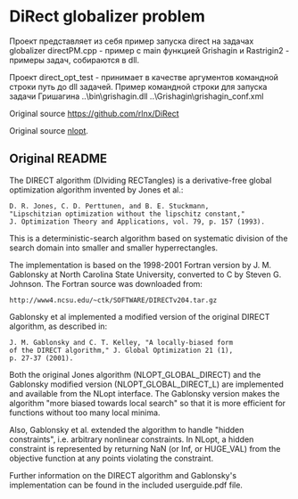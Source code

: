 # DiRect globalizer problem

Проект представляет из себя пример запуска direct на задачах globalizer
directPM.cpp - пример c main функцией
Grishagin и Rastrigin2 - примеры задач, собираются в dll.

Проект direct_opt_test - принимает в качестве аргументов командной строки путь до dll  задачей.
Пример командной строки для запуска задачи Гришагина
..\bin\grishagin.dll ..\Grishagin\grishagin_conf.xml


Original source https://github.com/rlnx/DiRect

Original source [nlopt](https://github.com/stevengj/nlopt).

Original README
---------------
The DIRECT algorithm (DIviding RECTangles) is a derivative-free global
optimization algorithm invented by Jones et al.:

	D. R. Jones, C. D. Perttunen, and B. E. Stuckmann,
	"Lipschitzian optimization without the lipschitz constant,"
	J. Optimization Theory and Applications, vol. 79, p. 157 (1993).

This is a deterministic-search algorithm based on systematic division
of the search domain into smaller and smaller hyperrectangles.

The implementation is based on the 1998-2001 Fortran version by
J. M. Gablonsky at North Carolina State University, converted to C by
Steven G. Johnson.  The Fortran source was downloaded from:

	http://www4.ncsu.edu/~ctk/SOFTWARE/DIRECTv204.tar.gz

Gablonsky et al implemented a modified version of the original DIRECT
algorithm, as described in:

	J. M. Gablonsky and C. T. Kelley, "A locally-biased form
	of the DIRECT algorithm," J. Global Optimization 21 (1),
	p. 27-37 (2001).

Both the original Jones algorithm (NLOPT_GLOBAL_DIRECT) and the
Gablonsky modified version (NLOPT_GLOBAL_DIRECT_L) are implemented
and available from the NLopt interface.  The Gablonsky version
makes the algorithm "more biased towards local search" so that it
is more efficient for functions without too many local minima.

Also, Gablonsky et al. extended the algorithm to handle "hidden
constraints", i.e. arbitrary nonlinear constraints.  In NLopt, a
hidden constraint is represented by returning NaN (or Inf, or
HUGE_VAL) from the objective function at any points violating the
constraint.

Further information on the DIRECT algorithm and Gablonsky's
implementation can be found in the included userguide.pdf file.
